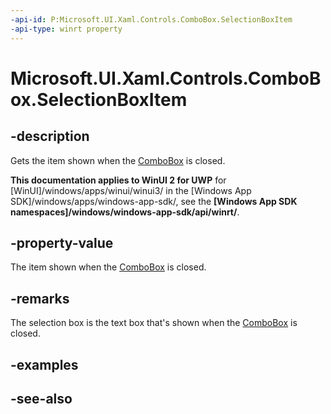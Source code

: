 ```yaml
---
-api-id: P:Microsoft.UI.Xaml.Controls.ComboBox.SelectionBoxItem
-api-type: winrt property
---
```


<!-- Property syntax
public object SelectionBoxItem { get; }
-->

# Microsoft.UI.Xaml.Controls.ComboBox.SelectionBoxItem

## -description
Gets the item shown when the [ComboBox](combobox.md) is closed.

**This documentation applies to WinUI 2 for UWP** for [WinUI]/windows/apps/winui/winui3/ in the [Windows App SDK]/windows/apps/windows-app-sdk/, see the **[Windows App SDK namespaces]/windows/windows-app-sdk/api/winrt/**.

## -property-value
The item shown when the [ComboBox](combobox.md) is closed.

## -remarks
The selection box is the text box that's shown when the [ComboBox](combobox.md) is closed.

## -examples

## -see-also
